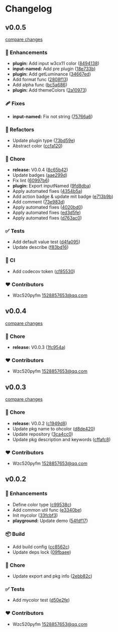 # Changelog


## v0.0.5

[compare changes](https://github.com/wzc520pyfm/ohcolor/compare/v0.0.4...v0.0.5)

### 🚀 Enhancements

- **plugin:** Add input w3cx11 color ([8494138](https://github.com/wzc520pyfm/ohcolor/commit/8494138))
- **input-named:** Add pre plugin ([18e733b](https://github.com/wzc520pyfm/ohcolor/commit/18e733b))
- **plugin:** Add getLuminance ([34667ed](https://github.com/wzc520pyfm/ohcolor/commit/34667ed))
- Add format func ([2808f13](https://github.com/wzc520pyfm/ohcolor/commit/2808f13))
- Add alpha func ([bc5a686](https://github.com/wzc520pyfm/ohcolor/commit/bc5a686))
- **plugin:** Add themeColors ([2a10973](https://github.com/wzc520pyfm/ohcolor/commit/2a10973))

### 🩹 Fixes

- **input-named:** Fix not string ([75766a6](https://github.com/wzc520pyfm/ohcolor/commit/75766a6))

### 💅 Refactors

- Update plugin type ([73bd59e](https://github.com/wzc520pyfm/ohcolor/commit/73bd59e))
- Abstract color ([ccfa120](https://github.com/wzc520pyfm/ohcolor/commit/ccfa120))

### 🏡 Chore

- **release:** V0.0.4 ([8c65b42](https://github.com/wzc520pyfm/ohcolor/commit/8c65b42))
- Update badges ([aae299d](https://github.com/wzc520pyfm/ohcolor/commit/aae299d))
- Fix lint ([60997b6](https://github.com/wzc520pyfm/ohcolor/commit/60997b6))
- **plugin:** Export inputNamed ([9fd8dba](https://github.com/wzc520pyfm/ohcolor/commit/9fd8dba))
- Apply automated fixes ([4354b5a](https://github.com/wzc520pyfm/ohcolor/commit/4354b5a))
- Add action badge & update mit badge ([e713b9b](https://github.com/wzc520pyfm/ohcolor/commit/e713b9b))
- Add comment ([73e983d](https://github.com/wzc520pyfm/ohcolor/commit/73e983d))
- Apply automated fixes ([4020bd0](https://github.com/wzc520pyfm/ohcolor/commit/4020bd0))
- Apply automated fixes ([ed3d5fe](https://github.com/wzc520pyfm/ohcolor/commit/ed3d5fe))
- Apply automated fixes ([d763ac0](https://github.com/wzc520pyfm/ohcolor/commit/d763ac0))

### ✅ Tests

- Add default value test ([d4fa095](https://github.com/wzc520pyfm/ohcolor/commit/d4fa095))
- Update describe ([f83bd16](https://github.com/wzc520pyfm/ohcolor/commit/f83bd16))

### 🤖 CI

- Add codecov token ([cf85530](https://github.com/wzc520pyfm/ohcolor/commit/cf85530))

### ❤️ Contributors

- Wzc520pyfm <1528857653@qq.com>

## v0.0.4

[compare changes](https://github.com/wzc520pyfm/ohcolor/compare/v0.0.3...v0.0.4)

### 🏡 Chore

- **release:** V0.0.3 ([1fc954a](https://github.com/wzc520pyfm/ohcolor/commit/1fc954a))

### ❤️ Contributors

- Wzc520pyfm <1528857653@qq.com>

## v0.0.3

[compare changes](https://github.com/wzc520pyfm/ohcolor/compare/v0.0.2...v0.0.3)

### 🏡 Chore

- **release:** V0.0.2 ([c1949d8](https://github.com/wzc520pyfm/ohcolor/commit/c1949d8))
- Update pkg name to ohcolor ([d8de420](https://github.com/wzc520pyfm/ohcolor/commit/d8de420))
- Update repository ([3ca4cc0](https://github.com/wzc520pyfm/ohcolor/commit/3ca4cc0))
- Update pkg description and keywords ([cffafc8](https://github.com/wzc520pyfm/ohcolor/commit/cffafc8))

### ❤️ Contributors

- Wzc520pyfm <1528857653@qq.com>

## v0.0.2


### 🚀 Enhancements

- Define color type ([c99538c](https://github.com/wzc520pyfm/mycolor/commit/c99538c))
- Add common util func ([e3340be](https://github.com/wzc520pyfm/mycolor/commit/e3340be))
- Init mycolor ([33fcbf3](https://github.com/wzc520pyfm/mycolor/commit/33fcbf3))
- **playground:** Update demo ([54fdf17](https://github.com/wzc520pyfm/mycolor/commit/54fdf17))

### 📦 Build

- Add build config ([cc8562c](https://github.com/wzc520pyfm/mycolor/commit/cc8562c))
- Update deps lock ([09fbaee](https://github.com/wzc520pyfm/mycolor/commit/09fbaee))

### 🏡 Chore

- Update export and pkg info ([2ebb82c](https://github.com/wzc520pyfm/mycolor/commit/2ebb82c))

### ✅ Tests

- Add mycolor test ([d50e2fe](https://github.com/wzc520pyfm/mycolor/commit/d50e2fe))

### ❤️ Contributors

- Wzc520pyfm <1528857653@qq.com>

